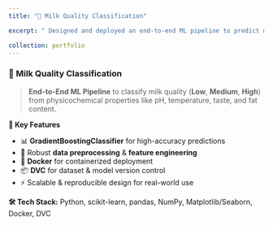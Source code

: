 ```yaml
---
title: "🥛 Milk Quality Classification"

excerpt: " Designed and deployed an end-to-end ML pipeline to predict milk quality (Low / Medium / High) using GradientBoosting. Fully containerized with Docker and version-controlled with DVC for reproducibility. <br/><img src='/images/milk.jpeg'>"

collection: portfolio
---
```


### 🥛 Milk Quality Classification

> **End-to-End ML Pipeline** to classify milk quality (**Low**, **Medium**, **High**) from physicochemical properties like pH, temperature, taste, and fat content.

**🔹 Key Features**
- 📊 **GradientBoostingClassifier** for high-accuracy predictions  
- 🧹 Robust **data preprocessing** & **feature engineering**  
- 🐳 **Docker** for containerized deployment  
- 📦 **DVC** for dataset & model version control  
- ⚡ Scalable & reproducible design for real-world use  

**🛠 Tech Stack:** Python, scikit-learn, pandas, NumPy, Matplotlib/Seaborn, Docker, DVC

